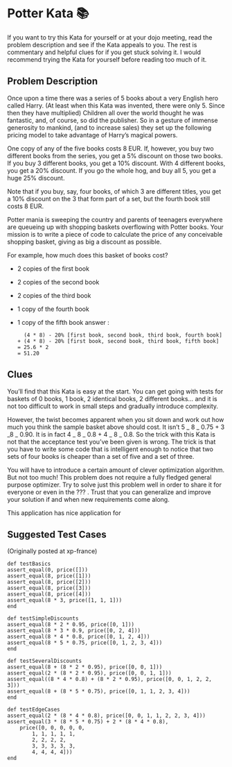 # Potter Kata :books:

If you want to try this Kata for yourself or at your dojo meeting, read the problem description and see if the Kata appeals to you. The rest is commentary and helpful clues for if you get stuck solving it. I would recommend trying the Kata for yourself before reading too much of it.

## Problem Description

Once upon a time there was a series of 5 books about a very English hero called Harry. (At least when this Kata was invented, there were only 5. Since then they have multiplied) Children all over the world thought he was fantastic, and, of course, so did the publisher. So in a gesture of immense generosity to mankind, (and to increase sales) they set up the following pricing model to take advantage of Harry’s magical powers.

One copy of any of the five books costs 8 EUR. If, however, you buy two different books from the series, you get a 5% discount on those two books. If you buy 3 different books, you get a 10% discount. With 4 different books, you get a 20% discount. If you go the whole hog, and buy all 5, you get a huge 25% discount.

Note that if you buy, say, four books, of which 3 are different titles, you get a 10% discount on the 3 that form part of a set, but the fourth book still costs 8 EUR.

Potter mania is sweeping the country and parents of teenagers everywhere are queueing up with shopping baskets overflowing with Potter books. Your mission is to write a piece of code to calculate the price of any conceivable shopping basket, giving as big a discount as possible.

For example, how much does this basket of books cost?

- 2 copies of the first book
- 2 copies of the second book
- 2 copies of the third book
- 1 copy of the fourth book
- 1 copy of the fifth book
  answer :

        (4 * 8) - 20% [first book, second book, third book, fourth book]
      + (4 * 8) - 20% [first book, second book, third book, fifth book]
      = 25.6 * 2
      = 51.20

## Clues

You’ll find that this Kata is easy at the start. You can get going with tests for baskets of 0 books, 1 book, 2 identical books, 2 different books… and it is not too difficult to work in small steps and gradually introduce complexity.

However, the twist becomes apparent when you sit down and work out how much you think the sample basket above should cost. It isn’t 5 _ 8 _ 0.75 + 3 _8 _ 0.90. It is in fact 4 _ 8 _ 0.8 + 4 _ 8 _ 0.8. So the trick with this Kata is not that the acceptance test you’ve been given is wrong. The trick is that you have to write some code that is intelligent enough to notice that two sets of four books is cheaper than a set of five and a set of three.

You will have to introduce a certain amount of clever optimization algorithm. But not too much! This problem does not require a fully fledged general purpose optimizer. Try to solve just this problem well in order to share it for everyone or even in the ??? . Trust that you can generalize and improve your solution if and when new requirements come along.

This application has nice application for

## Suggested Test Cases

(Originally posted at xp-france)

    def testBasics
    assert_equal(0, price([]))
    assert_equal(8, price([1]))
    assert_equal(8, price([2]))
    assert_equal(8, price([3]))
    assert_equal(8, price([4]))
    assert_equal(8 * 3, price([1, 1, 1]))
    end

    def testSimpleDiscounts
    assert_equal(8 * 2 * 0.95, price([0, 1]))
    assert_equal(8 * 3 * 0.9, price([0, 2, 4]))
    assert_equal(8 * 4 * 0.8, price([0, 1, 2, 4]))
    assert_equal(8 * 5 * 0.75, price([0, 1, 2, 3, 4]))
    end

    def testSeveralDiscounts
    assert_equal(8 + (8 * 2 * 0.95), price([0, 0, 1]))
    assert_equal(2 * (8 * 2 * 0.95), price([0, 0, 1, 1]))
    assert_equal((8 * 4 * 0.8) + (8 * 2 * 0.95), price([0, 0, 1, 2, 2, 3]))
    assert_equal(8 + (8 * 5 * 0.75), price([0, 1, 1, 2, 3, 4]))
    end

    def testEdgeCases
    assert_equal(2 * (8 * 4 * 0.8), price([0, 0, 1, 1, 2, 2, 3, 4]))
    assert_equal(3 * (8 * 5 * 0.75) + 2 * (8 * 4 * 0.8),
        price([0, 0, 0, 0, 0,
            1, 1, 1, 1, 1,
            2, 2, 2, 2,
            3, 3, 3, 3, 3,
            4, 4, 4, 4]))
    end
